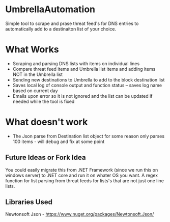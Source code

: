 # UmbrellaAutomation
Simple tool to scrape and prase threat feed's for DNS entries to automatically add to a destinaiton list of your choice.


# What Works
*	Scraping and parsing DNS lists with items on individual lines
* Compare threat feed items and Umbrella list items and adding items NOT in the Umbrella list
* Sending new destinations to Umbrella to add to the block destination list
* Saves local log of console output and function status – saves log name based on current day
* Emails upon error so it is not ignored and the list can be updated if needed while the tool is fixed


# What doesn't work
* The Json parse from Destination list object for some reason only parses 100 items - will debug and fix at some point


## Future Ideas or Fork Idea
You could easily migrate this from .NET Framework (since we run this on windows server) to .NET core and run it on whater OS you want.
A regex function for list parsing from threat feeds for lists's that are not just one line lists.



## Libraries Used
Newtonsoft Json - https://www.nuget.org/packages/Newtonsoft.Json/
